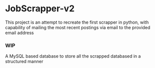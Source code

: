 # JobScrapper-v2
This project is an attempt to recreate the first scrapper in python, with  capability of mailing the most recent postings via email
to the provided email address


### WIP
A MySQL based database to store all the scrapped databased in a structured manner
